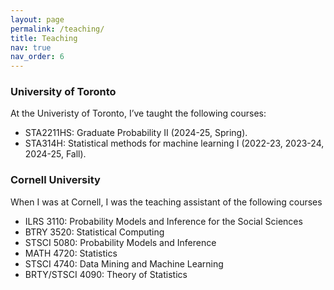 ```yaml
---
layout: page
permalink: /teaching/
title: Teaching
nav: true
nav_order: 6
---
```



### University of Toronto
At the Univeristy of Toronto, I’ve taught the following courses:

- STA2211HS: Graduate Probability II  (2024-25, Spring).
- STA314H: Statistical methods for machine learning I (2022-23, 2023-24, 2024-25, Fall).


### Cornell University 

When I was at Cornell, I was the teaching assistant of the following courses 

- ILRS 3110: Probability Models and Inference for the Social Sciences
- BTRY 3520: Statistical Computing
- STSCI 5080: Probability Models and Inference
- MATH 4720: Statistics
- STSCI 4740: Data Mining and Machine Learning
- BRTY/STSCI 4090: Theory of Statistics
